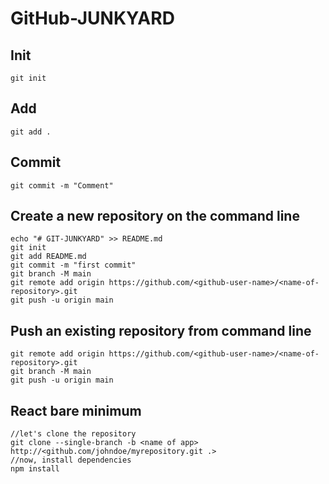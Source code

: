 # GitHub-JUNKYARD
##  Init
    git init
##  Add
    git add .
##  Commit
    git commit -m "Comment"    
## Create a new repository on the command line
    echo "# GIT-JUNKYARD" >> README.md
    git init
    git add README.md
    git commit -m "first commit"
    git branch -M main
    git remote add origin https://github.com/<github-user-name>/<name-of-repository>.git
    git push -u origin main

## Push an existing repository from command line
    git remote add origin https://github.com/<github-user-name>/<name-of-repository>.git
    git branch -M main
    git push -u origin main
## React bare minimum
    //let's clone the repository
    git clone --single-branch -b <name of app> http://<github.com/johndoe/myrepository.git .>
    //now, install dependencies
    npm install    
